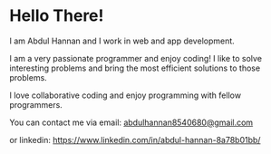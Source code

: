 
# Hello There!

I am Abdul Hannan and I work in web and app development.

I am a very passionate programmer and enjoy coding!
I like to solve interesting problems and bring the most
efficient solutions to those problems.

I love collaborative coding and enjoy programming with fellow programmers. 

You can contact me via email: 
abdulhannan8540680@gmail.com

or linkedin: 
https://www.linkedin.com/in/abdul-hannan-8a78b01bb/

